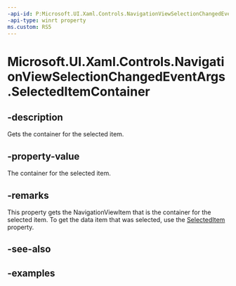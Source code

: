 ```yaml
---
-api-id: P:Microsoft.UI.Xaml.Controls.NavigationViewSelectionChangedEventArgs.SelectedItemContainer
-api-type: winrt property
ms.custom: RS5
---
```

<!-- Property syntax.
public NavigationViewItemBase SelectedItemContainer { get; }
-->

# Microsoft.UI.Xaml.Controls.NavigationViewSelectionChangedEventArgs.SelectedItemContainer


## -description

Gets the container for the selected item.


## -property-value

The container for the selected item.


## -remarks

This property gets the NavigationViewItem that is the container for the selected item. To get the data item that was selected, use the [SelectedItem](navigationviewselectionchangedeventargs_selecteditem.md) property.


## -see-also


## -examples


